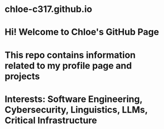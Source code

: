 # chloe-c317.github.io
# Hi! Welcome to Chloe's GitHub Page

# This repo contains information related to my profile page and projects
# Interests: Software Engineering, Cybersecurity, Linguistics, LLMs, Critical Infrastructure
